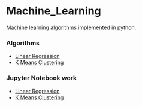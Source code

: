 # Machine_Learning
Machine learning algorithms implemented in python.

### Algorithms


* [Linear Regression](Algorithms/Linear_Regression/)
* [K Means Clustering](Algorithms/k_means_clustering/)


### Jupyter Notebook work

* [Linear Regression](JupyterNotebook/)
* [K Means Clustering](JupyterNotebook/)


